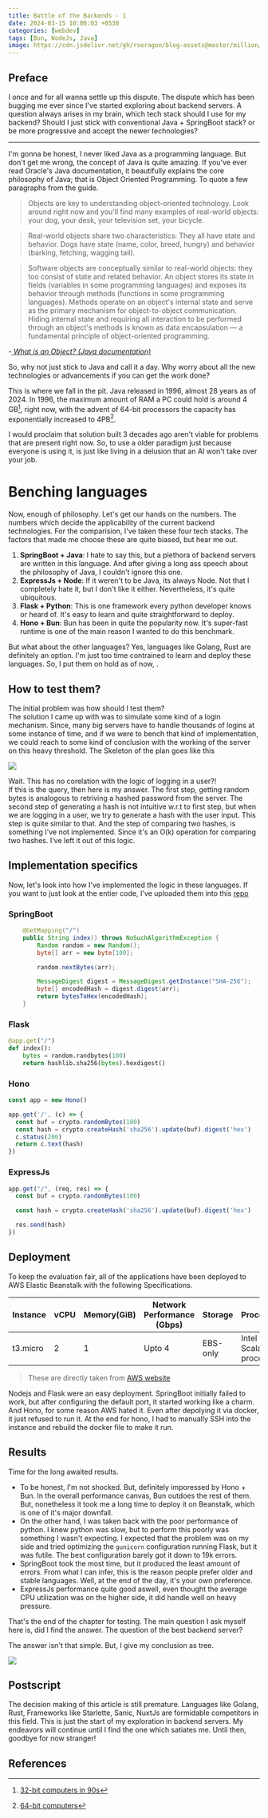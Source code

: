 ```yaml
---
title: Battle of the Backends - 1 
date: 2024-03-15 10:00:03 +0530
categories: [webdev]
tags: [Bun, NodeJs, Java]
image: https://cdn.jsdelivr.net/gh/rseragon/blog-assets@master/million/dia/servers.png
---
```


<script src="https://code.highcharts.com/highcharts.js"></script>
<script src="https://code.highcharts.com/modules/accessibility.js"></script>
<script src="https://code.highcharts.com/highcharts-more.js"></script>
<script src="https://code.highcharts.com/modules/solid-gauge.js"></script>
<script src="https://code.highcharts.com/dashboards/datagrid.js"></script>
<script src="https://code.highcharts.com/dashboards/dashboards.js"></script>
<script src="https://code.highcharts.com/dashboards/modules/layout.js"></script>
<style type="text/css">
  @import url("https://code.highcharts.com/css/highcharts.css");
  @import url("https://code.highcharts.com/dashboards/css/dashboards.css");
</style>

## Preface

I once and for all wanna settle up this dispute. The dispute which has been bugging me 
ever since I've started exploring about backend servers. A question always arises in my 
brain, which tech stack should I use for my backend? Should I just stick with conventional Java + SpringBoot stack?
or be more progressive and accept the newer technologies? 
<hr />

I'm gonna be honest, I never liked Java as a programming language. But don't get me wrong, the concept of Java is 
quite amazing. If you've ever read Oracle's Java documentation, it beautifully explains the core philosophy of Java;
that is Object Oriented Programming. To quote a few paragraphs from the guide.

> Objects are key to understanding object-oriented technology. Look around right now and you'll find many examples of real-world objects: your dog, your desk, your television set, your bicycle.

>Real-world objects share two characteristics: They all have state and behavior. Dogs have state (name, color, breed, hungry) and behavior (barking, fetching, wagging tail). 

> Software objects are conceptually similar to real-world objects: they too consist of state and related behavior. An object stores its state in fields (variables in some programming languages) and exposes its behavior through methods (functions in some programming languages). Methods operate on an object's internal state and serve as the primary mechanism for object-to-object communication. Hiding internal state and requiring all interaction to be performed through an object's methods is known as data encapsulation — a fundamental principle of object-oriented programming.

-*[ What is an Object? (Java documentation)](https://docs.oracle.com/javase/tutorial/java/concepts/object.html)*


So, why not just stick to Java and call it a day. Why worry about all the new technologies or advancements if you can get the work done?


This is where we fall in the pit. Java released in 1996, almost 28 years as of 2024. In 1996, the maximum amount of RAM a PC could hold 
is around 4 GB[^32-bit], right now, with the advent of 64-bit processors the capacity has exponentially increased to 4PB[^64-bit].

I would proclaim that solution built 3 decades ago aren't viable for problems that are present right now. So, to use a older paradigm 
just because everyone is using it, is just like living in a delusion that an AI won't take over your job.


# Benching languages
Now, enough of philosophy. Let's get our hands on the numbers. The numbers which decide the applicability of the current backend technologies.
For the comparision, I've taken these four tech stacks. The factors that made me choose these are quite biased, but hear me out.

1. **SpringBoot + Java**: I hate to say this, but a plethora of backend servers are written in this language. And after giving a long ass speech about the philosophy of Java, I couldn't ignore this one.
2. **ExpressJs  + Node**: If it weren't to be Java, its always Node. Not that I completely hate it, but I don't like it either. Nevertheless, it's quite ubiquitous.
3. **Flask   +  Python**: This is one framework every python developer knows or heard of. It's easy to learn and quite straightforward to deploy.
4. **Hono       +  Bun**: Bun has been in quite the popularity now. It's super-fast runtime is one of the main reason I wanted to do this benchmark.

But what about the other languages?
Yes, languages like Golang, Rust are definitely an option. I'm just too time contrained to learn and deploy these languages. So, I put them on hold as of now, .

## How to test them?
The initial problem was how should I test them?<br />
The solution I came up with was to simulate some kind of a login mechanism. Since, many big servers have to handle
thousands of logins at some instance of time, and if we were to bench that kind of implementation, we could reach to some kind of conclusion with the working of the server
on this heavy threshold.
The Skeleton of the plan goes like this

<img src="https://cdn.jsdelivr.net/gh/rseragon/blog-assets@master/million/dia/steps.png" />

Wait. This has no corelation with the logic of logging in a user?!<br />
If this is the query, then here is my answer. The first step, getting random bytes is analogous to retriving a hashed password from the server. The second step of generating
a hash is not intuitive w.r.t to first step, but when we are logging in a user, we try to generate a hash with the user input. This step is quite similar to that. And the step of 
comparing two hashes, is something I've not implemented. Since it's an O(k) operation for comparing two hashes. I've left it out of this logic.


## Implementation specifics
Now, let's look into how I've implemented the logic in these languages. If you want to just look at the entier code, I've uploaded them into this [repo](https://github.com/rseragon/blog-assets/tree/main/million/prog/servers)

### SpringBoot
```java
    @GetMapping("/")
    public String index() throws NoSuchAlgorithmException {
        Random random = new Random();
        byte[] arr = new byte[100];

        random.nextBytes(arr);

        MessageDigest digest = MessageDigest.getInstance("SHA-256");
        byte[] encodedHash = digest.digest(arr);
        return bytesToHex(encodedHash);
    }
```

### Flask
```python
@app.get("/")
def index():
    bytes = random.randbytes(100)
    return hashlib.sha256(bytes).hexdigest()
```

### Hono
```js
const app = new Hono()

app.get('/', (c) => {
  const buf = crypto.randomBytes(100)
  const hash = crypto.createHash('sha256').update(buf).digest('hex')
  c.status(200)
  return c.text(hash)
})
```

### ExpressJs
```js
app.get("/", (req, res) => {
  const buf = crypto.randomBytes(100)

  const hash = crypto.createHash('sha256').update(buf).digest('hex')

  res.send(hash)
})
```

## Deployment
To keep the evaluation fair, all of the applications have been deployed to AWS Elastic Beanstalk with the following Specifications.

| Instance    | vCPU    | Memory(GiB)    | Network Performance (Gbps) | Storage | Processor |
|---------------- | --------------- | --------------- | --------------- | --------------- | ------- |
| t3.micro   | 2   | 1   | Upto 4    | EBS-only   | Intel Xeon Scalable processor |

> These are directly taken from [AWS website](https://aws.amazon.com/ec2/instance-types/)


Nodejs and Flask were an easy deployment. SpringBoot initially failed to work, but after configuring
the default port, it started working like a charm. And Hono, for some reason AWS hated it. Even after depolying it via docker, it just refused to run it. At the end for hono,
I had to manually SSH into the instance and rebuild the docker file to make it run.




## Results
Time for the long awaited results. 

<div id="container"></div>


<script>
document.addEventListener('DOMContentLoaded', function () {
    const columnNames = ["Framework", "Average CPU utilization", "Time taken", "Total request sent", "Total successful requests", "Errors"]
    const data = [
      ["SpringBoot", 19.27, 3.36, 100000, 99335, 100000 - 99335],
      ["ExpressJs", 36.6, 2.2, 100000, 98703, 100000 - 98703],
      ["Flask", 44.9, 1.5, 100000, 80365, 100000 - 80365],
      ["Hono", 13.05, 2.02, 100000, 99279, 100000 - 99279],
    ]

Highcharts.setOptions({
    chart: {
        spacingTop: 20,
        spacingBottom: 20,
    },
    legend: {
        enabled: false
    },
    tooltip: {
        // useHTML: true,
        headerFormat: '► {point.x}<br />',
        // formatter: function(tooltip) {
        //   const ret = tooltip.defaultFormatter.call(this, tooltip);
        //   //ret.unshift('<span class="highcharts-header"><img src="https://bun.sh/logo.svg" alt="bun" width="16" height="16"/></span>')
        //   return '<img src="https://bun.sh/favicon.ico" />'
        //   console.log(ret)
        //   return ret
        // },
    },
});

Dashboards.board('container', {
    dataPool: {
        connectors: [{
          id: 'bench-data',
          type: 'JSON',
          options: {
            firstRowAsNames: false,
            columnNames: columnNames,
            data: data,
          }
        }]
    },
    gui: {
        layouts: [{
            id: 'layout-1',
            rows: [{
              cells: [{
                id: 'first-row',
                layout: {
                  rows: [{
                    cells: [{
                      id: 'cpu-util'
                    }, {
                      id: 'time-taken'
                    }]
                  }]
                }
              }]
            }, {
              cells: [{
                id: 'response-graphs',
              }]
            }, {
              cells: [{
                id: 'continuous-cpu-util'
            }]
          }]
        }]
    },
    components: [{
        renderTo: 'title',
        type: 'HTML',
        elements: [{
            tagName: 'h1',
            textContent: 'Server benchmarks'
        }]
    }, {
        renderTo: 'cpu-util',
        type: 'Highcharts',
        connector: {
            id: 'bench-data',
            columnAssignment: [{
                seriesId: 'Average CPU utilization',
                data: ['Framework', 'Average CPU utilization']
            }]
        },
       sync: {
            extremes: true,
            highlight: true
        },
        chartOptions: {
            chart: {
                type: 'column',
            },
            xAxis: {
              categories: data.map((v) => v[0]),
            },
            yAxis: {
              title: {
                text: "CPU utilization (%)"
              }
            },
            title: {
                text: 'Avg CPU utilization'
            },
            legend: {
                enabled: false
            },
            credits: {
                enabled: false
            }
        },
        lang: {
            accessibility: {
                chartContainerLabel: 'Average CPU utilization taken by EC2 to respond to a million requests'
            }
        },
        accessibility: {
            description: `This chart shows the avg. cpu utilization by the VM`
        }
    }, {
        renderTo: 'time-taken',
        type: 'Highcharts',
        connector: {
            id: 'bench-data',
            columnAssignment: [{
                seriesId: 'Time taken',
                data: ['Framework', 'Time taken']
            }]
        },
        sync: {
            extremes: true,
            highlight: true
        },
        chartOptions: {
            chart: {
                type: 'column',
            },
            title: {
                text: 'Total time taken'
            },
            plotOptions: {
                series: {
                    colorIndex: 2
                }
            },
            xAxis: {
              categories: data.map((v) => v[0]),
            },
            yAxis: {
              title: {
                text: "Time (in minutes)"
              }
            },
            legend: {
                enabled: false
            },
            credits: {
                enabled: false
            }
        },
    }, {
        renderTo: 'response-graphs',
        type: 'Highcharts',
        connector: {
            id: 'bench-data',
            columnAssignment: [{
                seriesId: "Errors",
                data: ['Framework', "Errors"]
            }]
        },
        sync: {
            extremes: true,
            highlight: true
        },
        chartOptions: {
            chart: {
              type: 'column',
            },
            title: {
                text: 'Errors'
            },
            xAxis: {
              categories: data.map((v) => v[0]),
            },
            yAxis: {
              title: {
                text: "No. of errors"
              }
            },
            plotOptions: {
              series: {
                colorIndex: 3
              }
            }
        },
    }]
}, true);

})
</script>


- To be honest, I'm not shocked. But, definitely imporessed by Hono + Bun. In the overall performance canvas, Bun outdoes
the rest of them. But, nonetheless it took me a long time to deploy it on Beanstalk, which is one of it's major downfall.
- On the other hand, I was taken back with the poor performance of python. I knew python was slow, but to perform this poorly
was something I wasn't expecting. I expected that the problem was on my side and tried optimizing the `gunicorn` configuration
running Flask, but it was futile. The best configuration barely got it down to 19k errors.
- SpringBoot took the most time, but it produced the least amount of errors. From what I can infer, this is the reason people prefer
older and stable languages. Well, at the end of the day, it's your own preference.
- ExpressJs performance quite good aswell, even thought the average CPU utilization was on the higher side, it did handle well on heavy pressure.

That's the end of the chapter for testing. The main question I ask myself here is, did I find the answer. The question of the best backend server?

The answer isn't that simple. But, I give my conclusion as tree.

<img src="https://cdn.jsdelivr.net/gh/rseragon/blog-assets@master/million/dia/decision_tree.svg" />


## Postscript
The decision making of this article is still premature. Languages like Golang, Rust, Frameworks like Starlette, Sanic, NuxtJs are formidable competitors in this field.
This is just the start of my exploration in backend servers. My endeavors will continue until I find the one which satiates me. 
Until then, goodbye for now stranger!


## References
[^32-bit]: [32-bit computers in 90s](https://en.wikipedia.org/wiki/RAM_limit#32-bit_x86_RAM_limit)
[^64-bit]: [64-bit computers](https://en.wikipedia.org/wiki/RAM_limit#64_bit_computing)
